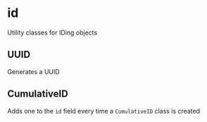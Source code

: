 # id

Utility classes for IDing objects

## UUID
Generates a UUID

## CumulativeID
Adds one to the `id` field every time a `CumulativeID` class is created